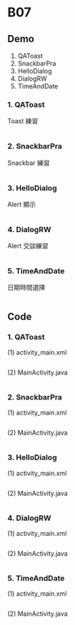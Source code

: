 # B07

## Demo

1. QAToast
2. SnackbarPra
3. HelloDialog
4. DialogRW
5. TimeAndDate

### 1. QAToast

Toast 練習

![]()

### 2. SnackbarPra

Snackbar 練習

![]()

### 3. HelloDialog

Alert 顯示 

![]()

### 4. DialogRW

Alert 交談練習

![]()

### 5. TimeAndDate

日期時間選擇

![]()

## Code


### 1. QAToast

(1) activity_main.xml

```

```

(2) MainActivity.java

```

```

### 2. SnackbarPra

(1) activity_main.xml

```

```

(2) MainActivity.java

```

```

### 3. HelloDialog

(1) activity_main.xml

```

```

(2) MainActivity.java

```

```

### 4. DialogRW

(1) activity_main.xml

```

```

(2) MainActivity.java

```

```

### 5. TimeAndDate
(1) activity_main.xml

```

```

(2) MainActivity.java

```

```

